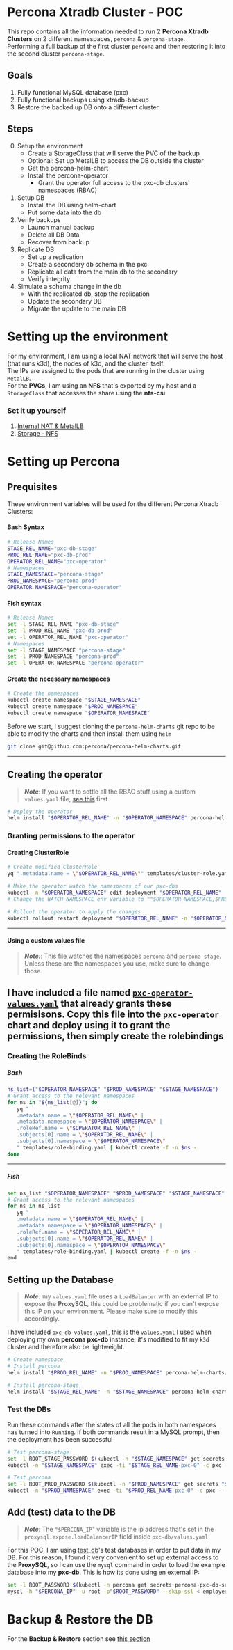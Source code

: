 # Percona Xtradb Cluster - POC
This repo contains all the information needed to run 2 **Percona Xtradb Clusters** on 2 different namespaces, `percona` & `percona-stage`.   
Performing a full backup of the first cluster `percona` and then restoring it into the second cluster `percona-stage`.  

## Goals
1. Fully functional MySQL database (pxc)
2. Fully functional backups using xtradb-backup
3. Restore the backed up DB onto a different cluster

## Steps
0. Setup the environment
   - Create a StorageClass that will serve the PVC of the backup
   - Optional: Set up MetalLB to access the DB outside the cluster
   - Get the percona-helm-chart
   - Install the percona-operator
     - Grant the operator full access to the pxc-db clusters' namespaces (RBAC)
1. Setup DB
   - Install the DB using helm-chart
   - Put some data into the db
2. Verify backups
   - Launch manual backup  
   - Delete all DB Data
   - Recover from backup
3. Replicate DB
   - Set up a replication
   - Create a secondery db schema in the pxc
   - Replicate all data from the main db to the secondary
   - Verify integrity 
4. Simulate a schema change in the db
   - With the replicated db, stop the replication
   - Update the secondary DB 
   - Migrate the update to the main DB 

# Setting up the environment
For my environment, I am using a local NAT network that will serve the host (that runs k3d), the nodes of k3d, and the cluster itself.  
The IPs are assigned to the pods that are running in the cluster using `MetalLB`.  
For the **PVCs**, I am using an **NFS** that's exported by my host and a `StorageClass` that accesses the share using the **nfs-csi**.
### Set it up yourself
  1. [Internal NAT & MetalLB](network/)
  2. [Storage - NFS](storage/)

# Setting up Percona
## Prequisites
These environment variables will be used for the different Percona Xtradb Clusters:
#### Bash Syntax
```bash
# Release Names
STAGE_REL_NAME="pxc-db-stage"
PROD_REL_NAME="pxc-db-prod"
OPERATOR_REL_NAME="pxc-operator"
# Namespaces
STAGE_NAMESPACE="percona-stage"
PROD_NAMESPACE="percona-prod"
OPERATOR_NAMESPACE="percona-operator"
```
#### Fish syntax
```bash
# Release Names
set -l STAGE_REL_NAME "pxc-db-stage"
set -l PROD_REL_NAME "pxc-db-prod"
set -l OPERATOR_REL_NAME "pxc-operator"
# Namespaces
set -l STAGE_NAMESPACE "percona-stage"
set -l PROD_NAMESPACE "percona-prod"
set -l OPERATOR_NAMESPACE "percona-operator"
```
#### Create the necessary namespaces
```bash
# Create the namespaces
kubectl create namespace "$STAGE_NAMESPACE" 
kubectl create namespace "$PROD_NAMESPACE"
kubectl create namespace "$OPERATOR_NAMESPACE"
```

Before we start, I suggest cloning the `percona-helm-charts` git repo to be able to modify the charts and then install them using `helm`
```bash
git clone git@github.com:percona/percona-helm-charts.git
```
---
## Creating the operator
>**_Note_**:  If you want to settle all the RBAC stuff using a custom `values.yaml` file, [see this](#pxc-operator-values) first
```bash
# Deploy the operator
helm install "$OPERATOR_REL_NAME" -n "$OPERATOR_NAMESPACE" percona-helm-charts/charts/pxc-operator
```
### Granting permissions to the operator 
#### **Creating ClusterRole**
```bash
# Create modified ClusterRole
yq ".metadata.name = \"$OPERATOR_REL_NAME\"" templates/cluster-role.yaml | kubectl create -f -

# Make the operator watch the namespaces of our pxc-dbs 
kubectl -n "$OPERATOR_NAMESPACE" edit deployment "$OPERATOR_REL_NAME"
# Change the WATCH_NAMESPACE env variable to ""$OPERATOR_NAMESPACE,$PROD_NAMESPACE,$STAGE_NAMESPACE""

# Rollout the operator to apply the changes
kubectl rollout restart deployment "$OPERATOR_REL_NAME" -n "$OPERATOR_NAMESPACE"
```
---
#### <a name="pxc-operator-values"> **Using a custom values file**
>**_Note:_**:  This file watches the namespaces `percona` and `percona-stage`. Unless these are the namespaces you use, make sure to change those. 

I have included a file named [`pxc-operator-values.yaml`](pxc-operator-values.yaml) that already grants these permisisons. Copy this file into the `pxc-operator` chart and deploy using it to grant the permissions, then simply create the rolebindings
--- 
### **Creating the RoleBinds** 
##### **Bash**
```bash
ns_list=("$OPERATOR_NAMESPACE" "$PROD_NAMESPACE" "$STAGE_NAMESPACE")
# Grant access to the relevant namespaces
for ns in "${ns_list[@]}"; do 
   yq "
   .metadata.name = \"$OPERATOR_REL_NAME\" |
   .metadata.namespace = \"$OPERATOR_NAMESPACE\" |
   .roleRef.name = \"$OPERATOR_REL_NAME\" |
   .subjects[0].name = \"$OPERATOR_REL_NAME\" |
   .subjects[0].namespace = \"$OPERATOR_NAMESPACE\"
   " templates/role-binding.yaml | kubectl create -f -n $ns - 
done
```
---
##### **Fish**
```bash
set ns_list "$OPERATOR_NAMESPACE" "$PROD_NAMESPACE" "$STAGE_NAMESPACE"
# Grant access to the relevant namespaces
for ns in ns_list
   yq "
   .metadata.name = \"$OPERATOR_REL_NAME\" |
   .metadata.namespace = \"$OPERATOR_NAMESPACE\" |
   .roleRef.name = \"$OPERATOR_REL_NAME\" |
   .subjects[0].name = \"$OPERATOR_REL_NAME\" |
   .subjects[0].namespace = \"$OPERATOR_NAMESPACE\"
   " templates/role-binding.yaml | kubectl create -f -n $ns - 
end
```

## Setting up the Database
>_**Note:**_ my `values.yaml` file uses a `LoadBalancer` with an external IP to expose the **ProxySQL**, this could be problematic if you can't expose this IP on your environment. Please make sure to modify this accordingly.

I have included [`pxc-db-values.yaml`](pxc-db-values.yaml), this is the `values.yaml` I used when deploying my own **percona pxc-db** instance, it's modified to fit my `k3d` cluster and therefore also be lightweight.

```bash
# Create namespace
# Install percona
helm install "$PROD_REL_NAME" -n "$PROD_NAMESPACE" percona-helm-charts/charts/pxc-db

# Install percona-stage 
helm install "$STAGE_REL_NAME" -n "$STAGE_NAMESPACE" percona-helm-charts/charts/pxc-db
```

### Test the DBs
Run these commands after the states of all the pods in both namespaces has turned into `Running`. If both commands result in a MySQL prompt, then the deployment has been successful
```bash
# Test percona-stage
set -l ROOT_STAGE_PASSWORD $(kubectl -n "$STAGE_NAMESPACE" get secrets "$STAGE_REL_NAME-secrets" -o jsonpath="{.data.root}" | base64 --decode)
kubectl -n "$STAGE_NAMESPACE" exec -ti "$STAGE_REL_NAME-pxc-0" -c pxc -- mysql -uroot -p"$ROOT_STAGE_PASSWORD"

# Test percona
set -l ROOT_PROD_PASSWORD $(kubectl -n "$PROD_NAMESPACE" get secrets "$PROD_REL_NAME-secrets" -o jsonpath="{.data.root}" | base64 --decode)
kubectl -n "$PROD_NAMESPACE" exec -ti "$PROD_REL_NAME-pxc-0" -c pxc -- mysql -uroot -p"$ROOT_PROD_PASSWORD"
```

## Add (test) data to the DB 
>**_Note_**: The `"$PERCONA_IP`" variable is the ip address that's set in the `proxysql.expose.loadBalancerIP` field inside `pxc-db/values.yaml` 

For this POC, I am using [test_db](https://github.com/datacharmer/test_db)'s test databases in order to put data in my DB. For this reason, I found it very convenient to set up external access to the **ProxySQL**, so I can use the `mysql` command in order to load the example database into my **pxc-db**. This is how its done using en external IP:
```bash 
set -l ROOT_PASSWORD $(kubectl -n percona get secrets percona-pxc-db-secrets -o jsonpath="{.data.root}" | base64 --decode)
mysql -h "$PERCONA_IP" -u root -p"$ROOT_PASSWORD" --skip-ssl < employees.sql
```

# Backup & Restore the DB
For the **Backup & Restore** section see [this section](backup/)


